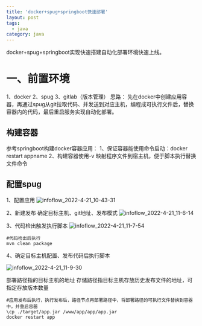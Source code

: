 ```yaml
---
title: 'docker+spug+springboot快速部署'
layout: post
tags:
  - java
category: java
---
```

docker+spug+springboot实现快速搭建自动化部署环境快速上线。

<!--more-->

# 一、前置环境
1、docker
2、spug
3、gitlab（版本管理）
思路：
先在docker中创建应用容器，再通过spug从git拉取代码、并发送到对应主机，编程成可执行文件后，替换容器内的代码，最后重启服务实现自动化部署。

## 构建容器

参考springboot构建docker容器应用：
1、保证容器能使用命令启动：docker restart appname
2、构建容器使用-v 映射程序文件到宿主机，便于脚本执行替换文件命令

## 配置spug

1、配置应用
![infoflow_2022-4-21_10-43-31](https://raw.githubusercontent.com/QinL233/QinL233.github.io/master/images/infoflow_2022-4-21_10-43-31.png)

2、新建发布
确定目标主机、git地址、发布模式
![infoflow_2022-4-21_11-6-14](https://raw.githubusercontent.com/QinL233/QinL233.github.io/master/images/infoflow_2022-4-21_11-6-14.png)

3、代码检出触发执行脚本
![infoflow_2022-4-21_11-7-54](https://raw.githubusercontent.com/QinL233/QinL233.github.io/master/images/infoflow_2022-4-21_11-7-54.png)
```
#代码检出后执行
mvn clean package
```

4、确定目标主机配置、发布代码后执行脚本

![infoflow_2022-4-21_11-9-30](https://raw.githubusercontent.com/QinL233/QinL233.github.io/master/images/infoflow_2022-4-21_11-9-30.png)

部署路径指的目标主机的地址
存储路径指目标主机存放历史发布文件的地址，可指定存放版本数量
```
#应用发布后执行，执行发布后，路径节点再部署路径中，将部署路径的可执行文件替换到容器中，并重启容器
\cp ./target/app.jar /www/app/app/app.jar
docker restart app
```

